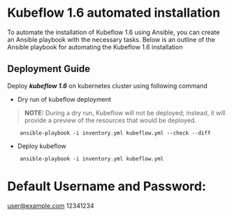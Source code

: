 # Kubeflow 1.6 automated installation
To automate the installation of Kubeflow 1.6 using Ansible, you can create an Ansible playbook with the necessary tasks. Below is an outline of the Ansible playbook for automating the Kubeflow 1.6 installation

## Deployment Guide
Deploy ***kubeflow 1.6*** on kubernetes cluster using following command

* Dry run of kubeflow deployment

> **NOTE:** During a dry run, Kubeflow will not be deployed; instead, it will provide a preview of the resources that would be deployed.
```
    ansible-playbook -i inventory.yml kubeflow.yml --check --diff
```
* Deploy kubeflow
```
    ansible-playbook -i inventory.yml kubeflow.yml
```

# Default Username and Password:
user@example.com
12341234